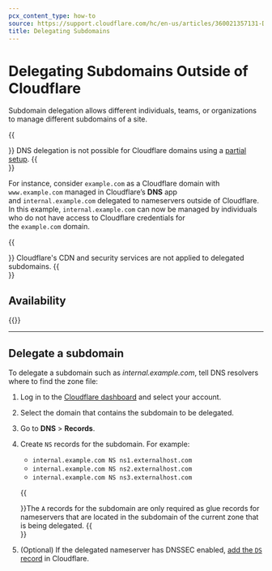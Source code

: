 ```yaml
---
pcx_content_type: how-to
source: https://support.cloudflare.com/hc/en-us/articles/360021357131-Delegating-Subdomains-Outside-of-Cloudflare
title: Delegating Subdomains
---
```


# Delegating Subdomains Outside of Cloudflare

Subdomain delegation allows different individuals, teams, or organizations to manage different subdomains of a site.

{{<Aside type="note">}}
DNS delegation is not possible for Cloudflare domains using a [partial setup](/dns/zone-setups/partial-setup).
{{</Aside>}}

For instance, consider `example.com` as a Cloudflare domain with `www.example.com` managed in Cloudflare’s **DNS** app and `internal.example.com` delegated to nameservers outside of Cloudflare. In this example, `internal.example.com` can now be managed by individuals who do not have access to Cloudflare credentials for the `example.com` domain.

{{<Aside type="warning">}}
Cloudflare's CDN and security services are not applied to delegated subdomains.
{{</Aside>}}

## Availability

{{<feature-table id="dns.subdomain_delegation">}}

___

## Delegate a subdomain

To delegate a subdomain such as _internal.example.com_, tell DNS resolvers where to find the zone file:

1. Log in to the [Cloudflare dashboard](https://dash.cloudflare.com) and select your account.
2. Select the domain that contains the subdomain to be delegated.
3. Go to **DNS** > **Records**.
4. Create `NS` records for the subdomain. For example:
    -   `internal.example.com NS ns1.externalhost.com`
    -   `internal.example.com NS ns2.externalhost.com`
    -   `internal.example.com NS ns3.externalhost.com`

    {{<Aside type="note">}}The `A` records for the subdomain are only required as glue records for nameservers that are located in the subdomain of the current zone that is being delegated.
    {{</Aside>}}

5. (Optional) If the delegated nameserver has DNSSEC enabled, [add the `DS` record](/dns/dnssec/#step-1---activate-dnssec-in-cloudflare) in Cloudflare.